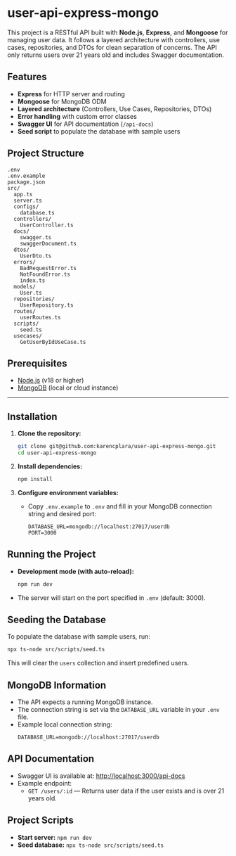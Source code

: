 # user-api-express-mongo

This project is a RESTful API built with **Node.js**, **Express**, and **Mongoose** for managing user data. It follows a layered architecture with controllers, use cases, repositories, and DTOs for clean separation of concerns. The API only returns users over 21 years old and includes Swagger documentation.

## Features

- **Express** for HTTP server and routing
- **Mongoose** for MongoDB ODM
- **Layered architecture** (Controllers, Use Cases, Repositories, DTOs)
- **Error handling** with custom error classes
- **Swagger UI** for API documentation (`/api-docs`)
- **Seed script** to populate the database with sample users


##  Project Structure

```
.env
.env.example
package.json
src/
  app.ts
  server.ts
  configs/
    database.ts
  controllers/
    UserController.ts
  docs/
    swagger.ts
    swaggerDocument.ts
  dtos/
    UserDto.ts
  errors/
    BadRequestError.ts
    NotFoundError.ts
    index.ts
  models/
    User.ts
  repositories/
    UserRepository.ts
  routes/
    userRoutes.ts
  scripts/
    seed.ts
  usecases/
    GetUserByIdUseCase.ts
```



##  Prerequisites

- [Node.js](https://nodejs.org/) (v18 or higher)
- [MongoDB](https://www.mongodb.com/) (local or cloud instance)

---

##  Installation

1. **Clone the repository:**
   ```bash
   git clone git@github.com:karencplara/user-api-express-mongo.git
   cd user-api-express-mongo
   ```

2. **Install dependencies:**
   ```bash
   npm install
   ```

3. **Configure environment variables:**
   - Copy `.env.example` to `.env` and fill in your MongoDB connection string and desired port:
     ```
     DATABASE_URL=mongodb://localhost:27017/userdb
     PORT=3000
     ```


## Running the Project

- **Development mode (with auto-reload):**
  ```bash
  npm run dev
  ```

- The server will start on the port specified in `.env` (default: 3000).



## Seeding the Database

To populate the database with sample users, run:

```bash
npx ts-node src/scripts/seed.ts
```

This will clear the `users` collection and insert predefined users.


## MongoDB Information

- The API expects a running MongoDB instance.
- The connection string is set via the `DATABASE_URL` variable in your `.env` file.
- Example local connection string:
  ```
  DATABASE_URL=mongodb://localhost:27017/userdb
  ```

## API Documentation

- Swagger UI is available at: [http://localhost:3000/api-docs](http://localhost:3000/api-docs)
- Example endpoint:
  - `GET /users/:id` — Returns user data if the user exists and is over 21 years old.



## Project Scripts

- **Start server:** `npm run dev`
- **Seed database:** `npx ts-node src/scripts/seed.ts`

